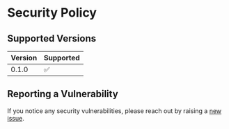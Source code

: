 # Security Policy

## Supported Versions

| Version | Supported          |
| ------- | ------------------ |
| 0.1.0   | :white_check_mark: |

## Reporting a Vulnerability

If you notice any security vulnerabilities, please reach out by raising a [new issue](https://github.com/zillow/fair-housing-guardrail/issues/new).
